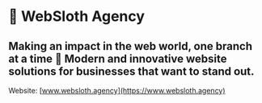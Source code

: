 # 🦥 WebSloth Agency
## Making an impact in the web world, one branch at a time 🦥 Modern and innovative website solutions for businesses that want to stand out.

Website: [www.websloth.agency](https://www.websloth.agency)
